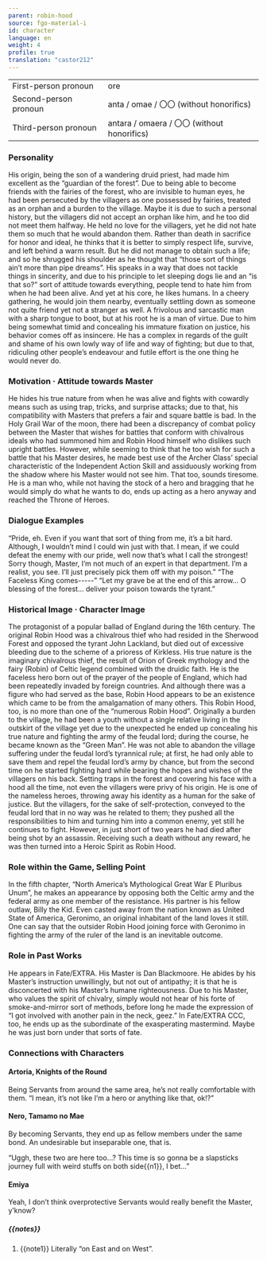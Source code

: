 ```yaml
---
parent: robin-hood
source: fgo-material-i
id: character
language: en
weight: 4
profile: true
translation: "castor212"
---
```


<table>
  <tr><td>First-person pronoun</td><td>ore</td></tr>
  <tr><td>Second-person pronoun</td><td>anta / omae / 〇〇 (without honorifics)</td></tr>
  <tr><td>Third-person pronoun</td><td>antara / omaera / 〇〇 (without honorifics)</td></tr>
</table>

### Personality

His origin, being the son of a wandering druid priest, had made him excellent as the “guardian of the forest”.
Due to being able to become friends with the fairies of the forest, who are invisible to human eyes, he had been persecuted by the villagers as one possessed by fairies, treated as an orphan and a burden to the village.
Maybe it is due to such a personal history, but the villagers did not accept an orphan like him, and he too did not meet them halfway. He held no love for the villagers, yet he did not hate them so much that he would abandon them.
Rather than death in sacrifice for honor and ideal, he thinks that it is better to simply respect life, survive, and left behind a warm result.
But he did not manage to obtain such a life; and so he shrugged his shoulder as he thought that “those sort of things ain’t more than pipe dreams”.
His speaks in a way that does not tackle things in sincerity, and due to his principle to let sleeping dogs lie and an “is that so?” sort of attitude towards everything, people tend to hate him from when he had been alive. And yet at his core, he likes humans. In a cheery gathering, he would join them nearby, eventually settling down as someone not quite friend yet not a stranger as well.
A frivolous and sarcastic man with a sharp tongue to boot, but at his root he is a man of virtue. Due to him being somewhat timid and concealing his immature fixation on justice, his behavior comes off as insincere. He has a complex in regards of the guilt and shame of his own lowly way of life and way of fighting; but due to that, ridiculing other people’s endeavour and futile effort is the one thing he would never do.

### Motivation · Attitude towards Master

He hides his true nature from when he was alive and fights with cowardly means such as using trap, tricks, and surprise attacks; due to that, his compatibility with Masters that prefers a fair and square battle is bad.
In the Holy Grail War of the moon, there had been a discrepancy of combat policy between the Master that wishes for battles that conform with chivalrous ideals who had summoned him and Robin Hood himself who dislikes such upright battles. However, while seeming to think that he too wish for such a battle that his Master desires, he made best use of the Archer Class’ special characteristic of the Independent Action Skill and assiduously working from the shadow where his Master would not see him. That too, sounds tiresome.
He is a man who, while not having the stock of a hero and bragging that he would simply do what he wants to do, ends up acting as a hero anyway and reached the Throne of Heroes.

### Dialogue Examples

“Pride, eh. Even if you want that sort of thing from me, it’s a bit hard.
Although, I wouldn’t mind I could win just with that. I mean, if we could defeat the enemy with our pride, well now that’s what I call the strongest! Sorry though, Master, I’m not much of an expert in that department. I’m a realist, you see. I’ll just precisely pick them off with my poison.”
“The Faceless King comes-----”
“Let my grave be at the end of this arrow… O blessing of the forest… deliver your poison towards the tyrant.”

### Historical Image · Character Image

The protagonist of a popular ballad of England during the 16th century. The original Robin Hood was a chivalrous thief who had resided in the Sherwood Forest and opposed the tyrant John Lackland, but died out of excessive bleeding due to the scheme of a prioress of Kirkless.
His true nature is the imaginary chivalrous thief, the result of Orion of Greek mythology and the fairy (Robin) of Celtic legend combined with the druidic faith. He is the faceless hero born out of the prayer of the people of England, which had been repeatedly invaded by foreign countries. And although there was a figure who had served as the base, Robin Hood appears to be an existence which came to be from the amalgamation of many others.
This Robin Hood, too, is no more than one of the “numerous Robin Hood”. Originally a burden to the village, he had been a youth without a single relative living in the outskirt of the village yet due to the unexpected he ended up concealing his true nature and fighting the army of the feudal lord; during the course, he became known as the “Green Man”.
He was not able to abandon the village suffering under the feudal lord’s tyrannical rule; at first, he had only able to save them and repel the feudal lord’s army by chance, but from the second time on he started fighting hard while bearing the hopes and wishes of the villagers on his back.
Setting traps in the forest and covering his face with a hood all the time, not even the villagers were privy of his origin. He is one of the nameless heroes, throwing away his identity as a human for the sake of justice.
But the villagers, for the sake of self-protection, conveyed to the feudal lord that in no way was he related to them; they pushed all the responsibilities to him and turning him into a common enemy, yet still he continues to fight. However, in just short of two years he had died after being shot by an assassin. Receiving such a death without any reward, he was then turned into a Heroic Spirit as Robin Hood.

### Role within the Game, Selling Point

In the fifth chapter, “North America’s Mythological Great War E Pluribus Unum”, he makes an appearance by opposing both the Celtic army and the federal army as one member of the resistance. His partner is his fellow outlaw, Billy the Kid.
Even casted away from the nation known as United State of America, Geronimo, an original inhabitant of the land loves it still. One can say that the outsider Robin Hood joining force with Geronimo in fighting the army of the ruler of the land is an inevitable outcome.

### Role in Past Works

He appears in Fate/EXTRA. His Master is Dan Blackmoore. He abides by his Master’s instruction unwillingly, but not out of antipathy; it is that he is disconcerted with his Master’s humane righteousness. Due to his Master, who values the spirit of chivalry, simply would not hear of his forte of smoke-and-mirror sort of methods, before long he made the expression of “I got involved with another pain in the neck, geez.” In Fate/EXTRA CCC, too, he ends up as the subordinate of the exasperating mastermind. Maybe he was just born under that sorts of fate.

### Connections with Characters

#### Artoria, Knights of the Round

Being Servants from around the same area, he’s not really comfortable with them.
“I mean, it’s not like I’m a hero or anything like that, ok!?”

#### Nero, Tamamo no Mae

By becoming Servants, they end up as fellow members under the same bond. An undesirable but inseparable one, that is.

“Uggh, these two are here too…? This time is so gonna be a slapsticks journey full with weird stuffs on both side{{n1}}, I bet…”

#### Emiya

Yeah, I don’t think overprotective Servants would really benefit the Master, y’know?

##### {{notes}}

1. {{note1}} Literally “on East and on West”.
